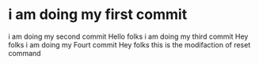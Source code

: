 # i am doing my first commit
i am doing my second commit 
Hello folks i am doing my third commit 
Hey folks i am doing my Fourt commit
 Hey folks this is the modifaction of reset command 
